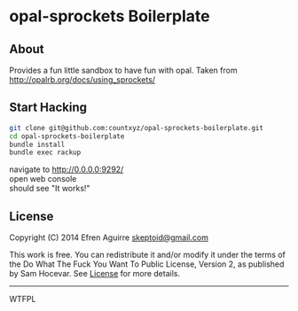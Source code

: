 # opal-sprockets Boilerplate

## About

Provides a fun little sandbox to have fun with opal. Taken from
http://opalrb.org/docs/using_sprockets/

## Start Hacking

```bash
git clone git@github.com:countxyz/opal-sprockets-boilerplate.git
cd opal-sprockets-boilerplate
bundle install
bundle exec rackup
```

navigate to http://0.0.0.0:9292/   
open web console   
should see "It works!"   

## License

Copyright (C) 2014 Efren Aguirre <skeptoid@gmail.com>

This work is free. You can redistribute it and/or modify it under the
terms of the Do What The Fuck You Want To Public License, Version 2,
as published by Sam Hocevar. See 
[License](https://github.com/countxyz/opal-sprockets-boilerplate/blob/master/LICENSE.txt)
for more details.

<hr>

<a href="http://www.wtfpl.net/"><img
       src="http://www.wtfpl.net/wp-content/uploads/2012/12/wtfpl-badge-4.png"
       width="80" height="15" alt="WTFPL" /></a>

